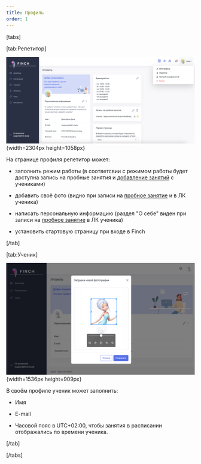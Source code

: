 ```yaml
---
title: Профиль
order: 1
---
```


[tabs]

[tab:Репетитор]

![](./profil-2.png){width=2304px height=1058px}

На странице профиля репетитор может:

-  заполнить режим работы (в соответсвии с режимом работы будет доступна запись на пробные занятия и [добавление занятий](./../zanyatiya-i-videozvonki/dobavlenie-zanyatii) с учениками)

-  добавить своё фото (видно при записи на [пробное занятие](./ssylka-zapis-na-probnoe) и в ЛК ученика)

-  написать персональную информацию (раздел "О себе" виден при записи на [пробное занятие](./ssylka-zapis-na-probnoe) в ЛК ученика)

-  установить стартовую страницу при входе в Finch

[/tab]

[tab:Ученик]

![](./profil.png){width=1536px height=909px}

В своём профиле ученик может заполнить:

-  Имя

-  E-mail

-  Часовой пояс в UTC+02:00, чтобы занятия в расписании отображались по времени ученика.

[/tab]

[/tabs]